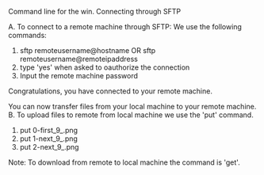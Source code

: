 Command line for the win. Connecting through SFTP

A. To connect to a remote machine through SFTP:
We use the following commands:
1. sftp remoteusername@hostname
OR
sftp remoteusername@remoteipaddress
2. type 'yes' when asked to oauthorize the connection
3. Input the remote machine password

Congratulations, you have connected to your remote machine.

You can now transfer files from your local machine to your remote machine.
B. To upload files to remote from local machine we use the 'put' command.
1. put 0-first_9_.png
2. put 1-next_9_.png
3. put 2-next_9_.png

Note: To download from remote to local machine the command is 'get'.
